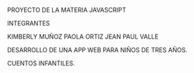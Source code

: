 PROYECTO DE LA MATERIA JAVASCRIPT

INTEGRANTES

KIMBERLY MUÑOZ
PAOLA ORTIZ
JEAN PAUL VALLE

DESARROLLO DE UNA APP WEB PARA NIÑOS DE TRES AÑOS.

CUENTOS INFANTILES.
